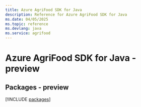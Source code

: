 ```yaml
---
title: Azure AgriFood SDK for Java
description: Reference for Azure AgriFood SDK for Java
ms.date: 04/05/2025
ms.topic: reference
ms.devlang: java
ms.service: agrifood
---
```

# Azure AgriFood SDK for Java - preview
## Packages - preview
[!INCLUDE [packages](agrifood-index.md)]